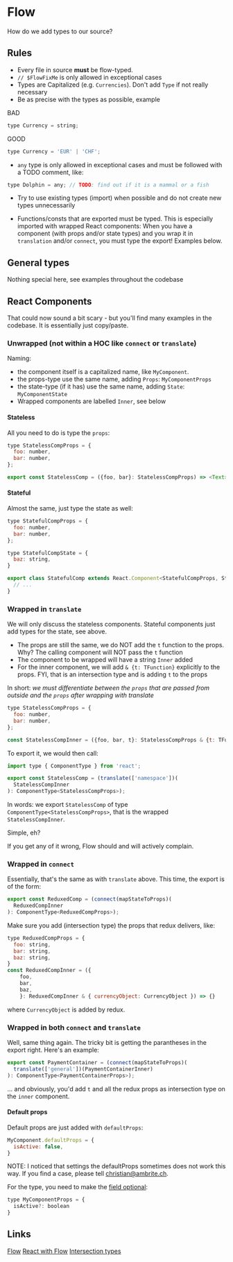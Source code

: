 # Flow

How do we add types to our source?

## Rules

* Every file in source **must** be flow-typed.
* `// $FlowFixMe` is only allowed in exceptional cases
* Types are Capitalized (e.g. `Currencies`). Don't add `Type` if not really necessary
* Be as precise with the types as possible, example

BAD
````javascript
type Currency = string;
````

GOOD
````javascript
type Currency = 'EUR' | 'CHF';
````

* `any` type is only allowed in exceptional cases and must be followed with a TODO comment, like:

```javascript
type Dolphin = any; // TODO: find out if it is a mammal or a fish
```

* Try to use existing types (import) when possible and do not create new types unnecessarily

* Functions/consts that are exported must be typed. This is especially imported with wrapped React components:
When you have a component (with props and/or state types) and you wrap it in `translation` and/or `connect`, you must type the export! 
Examples below.

## General types

Nothing special here, see examples throughout the codebase

## React Components

That could now sound a bit scary - but you'll find many examples in the codebase. It is essentially just copy/paste.

### Unwrapped (not within a HOC like `connect` or `translate`)

Naming: 
* the component itself is a capitalized name, like `MyComponent`.
* the props-type use the same name, adding `Props`: `MyComponentProps`
* the state-type (if it has) use the same name, adding `State`: `MyComponentState`
* Wrapped components are labelled `Inner`, see below

#### Stateless

All you need to do is type the `props`:

```javascript
type StatelessCompProps = {
  foo: number,
  bar: number,
};

export const StatelessComp = ({foo, bar}: StatelessCompProps) => <Text>{foo + bar}</Text>;
```

#### Stateful

Almost the same, just type the state as well:

```javascript
type StatefulCompProps = {
  foo: number,
  bar: number,
};

type StatefulCompState = {
  baz: string,
}

export class StatefulComp extends React.Component<StatefulCompProps, StatefulCompState> {
  // ...
}
```

### Wrapped in `translate`

We will only discuss the stateless components. Stateful components just add types for the state, see above.

* The props are still the same, we do NOT add the `t` function to the props. Why? The calling component will NOT pass the `t` function
* The component to be wrapped will have a string `Inner` added
* For the inner component, we will add `& {t: TFunction}` explicitly to the props. FYI, that is an intersection type and is adding `t` to the props

In short: *we must differentiate between the `props` that are passed from outside and the `props` after wrapping with translate*

```javascript
type StatelessCompProps = {
  foo: number,
  bar: number,
};

const StatelessCompInner = ({foo, bar, t}: StatelessCompProps & {t: TFunction}) => <Text>{t('blah')}{foo + bar}</Text>;
```

To export it, we would then call:

```javascript
import type { ComponentType } from 'react';

export const StatelessComp = (translate(['namespace'])(
  StatelessCompInner
): ComponentType<StatelessCompProps>);
```

In words: we export `StatelessComp` of type `ComponentType<StatelessCompProps>`, that is the wrapped `StatelessCompInner`.

Simple, eh?

If you get any of it wrong, Flow should and will actively complain.

### Wrapped in `connect`

Essentially, that's the same as with `translate` above. This time, the export is of the form:

```javascript
export const ReduxedComp = (connect(mapStateToProps)(
  ReduxedCompInner
): ComponentType<ReduxedCompProps>);
```

Make sure you add (intersection type) the props that redux delivers, like: 

```javascript
type ReduxedCompProps = {
  foo: string,
  bar: string,
  baz: string,
}
const ReduxedCompInner = ({
    foo, 
    bar,
    baz,
    }: ReduxedCompInner & { currencyObject: CurrencyObject }) => {}
```

where `CurrencyObject` is added by redux.

### Wrapped in both `connect` and `translate`

Well, same thing again. The tricky bit is getting the parantheses in the export right. Here's an example:

```javascript
export const PaymentContainer = (connect(mapStateToProps)(
  translate(['general'])(PaymentContainerInner)
): ComponentType<PaymentContainerProps>);
```

... and obviously, you'd add `t` and all the redux props as intersection type on the `inner` component.

#### Default props

Default props are just added with `defaultProps`:

```javascript
MyComponent.defaultProps = {
  isActive: false,
}
```

NOTE: I noticed that settings the defaultProps sometimes does not work this way. If you find a case, please tell christian@ambrite.ch. 

For the type, you need to make the [field optional](https://flow.org/en/docs/types/objects/#toc-optional-object-type-properties):

```javascript
type MyComponentProps = {
  isActive?: boolean
}
```


## Links
[Flow](https://flow.org/en/)
[React with Flow](https://flow.org/en/docs/react/)
[Intersection types](https://flow.org/en/docs/types/intersections/)